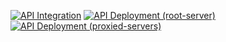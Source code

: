 [![API Integration](https://github.com/HzaRashid/Issue-Tracker/actions/workflows/ci-server.yml/badge.svg)](https://github.com/HzaRashid/Issue-Tracker/actions/workflows/ci-server.yml)
[![API Deployment (root-server)](https://github.com/HzaRashid/Issue-Tracker/actions/workflows/cd-server-root.yml/badge.svg)](https://github.com/HzaRashid/Issue-Tracker/actions/workflows/cd-server-root.yml)
[![API Deployment (proxied-servers)](https://github.com/HzaRashid/Issue-Tracker/actions/workflows/cd-server-proxied.yml/badge.svg)](https://github.com/HzaRashid/Issue-Tracker/actions/workflows/cd-server-proxied.yml)
